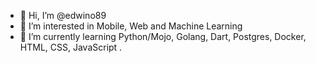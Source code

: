 - 👋 Hi, I’m @edwino89
- 👀 I’m interested in Mobile, Web and Machine Learning
- 🌱 I’m currently learning Python/Mojo, Golang, Dart, Postgres, Docker, HTML, CSS, JavaScript
.

<!---
edwino89/edwino89 is a ✨ special ✨ repository because its `README.md` (this file) appears on your GitHub profile.
You can click the Preview link to take a look at your changes.
--->

